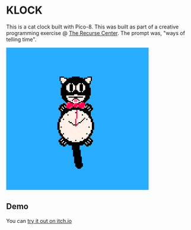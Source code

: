 # KLOCK

This is a cat clock built with Pico-8. This was built as part of a creative programming exercise @ [The Recurse Center](https://recurse.com). The prompt was, "ways of telling time".

![klock demo](klock.gif)

## Demo

You can [try it out on itch.io](https://manila.itch.io/klock)
